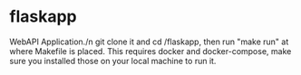 # flaskapp
WebAPI Application./n
git clone it and cd /flaskapp, then run "make run" at where Makefile is placed.
This requires docker and docker-compose, make sure you installed those on your local machine to run it.
